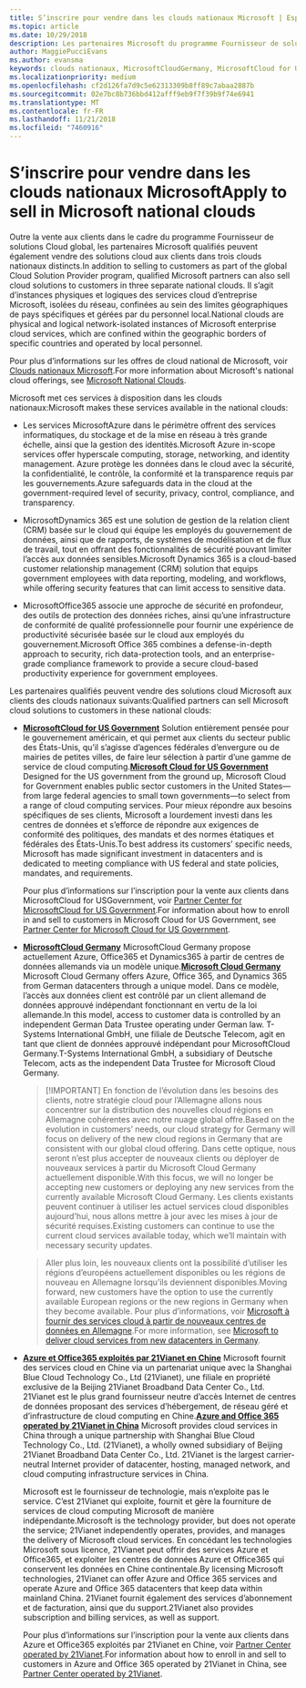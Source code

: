 ```yaml
---
title: S’inscrire pour vendre dans les clouds nationaux Microsoft | Espace partenaires
ms.topic: article
ms.date: 10/29/2018
description: Les partenaires Microsoft du programme Fournisseur de solutions Cloud peuvent vendre des produits aux clients inscrits sur les clouds nationaux pris en charge.
author: MaggiePucciEvans
ms.author: evansma
keywords: clouds nationaux, MicrosoftCloudGermany, MicrosoftCloud for USGovernment, 21Vianet, MicrosoftCloud Chine
ms.localizationpriority: medium
ms.openlocfilehash: cf2d126fa7d9c5e62313309b8ff89c7abaa2887b
ms.sourcegitcommit: 02e7bc8b736bbd412afff9eb9f7f39b9f74e6941
ms.translationtype: MT
ms.contentlocale: fr-FR
ms.lasthandoff: 11/21/2018
ms.locfileid: "7460916"
---
```

# <a name="apply-to-sell-in-microsoft-national-clouds"></a><span data-ttu-id="4f7b7-104">S’inscrire pour vendre dans les clouds nationaux Microsoft</span><span class="sxs-lookup"><span data-stu-id="4f7b7-104">Apply to sell in Microsoft national clouds</span></span>

<span data-ttu-id="4f7b7-105">Outre la vente aux clients dans le cadre du programme Fournisseur de solutions Cloud global, les partenaires Microsoft qualifiés peuvent également vendre des solutions cloud aux clients dans trois clouds nationaux distincts.</span><span class="sxs-lookup"><span data-stu-id="4f7b7-105">In addition to selling to customers as part of the global Cloud Solution Provider program, qualified Microsoft partners can also sell cloud solutions to customers in three separate national clouds.</span></span> <span data-ttu-id="4f7b7-106">Il s’agit d’instances physiques et logiques des services cloud d’entreprise Microsoft, isolées du réseau, confinées au sein des limites géographiques de pays spécifiques et gérées par du personnel local.</span><span class="sxs-lookup"><span data-stu-id="4f7b7-106">National clouds are physical and logical network-isolated instances of Microsoft enterprise cloud services, which are confined within the geographic borders of specific countries and operated by local personnel.</span></span> 

<span data-ttu-id="4f7b7-107">Pour plus d’informations sur les offres de cloud national de Microsoft, voir [Clouds nationaux Microsoft](https://www.microsoft.com/trustcenter/cloudservices/nationalcloud).</span><span class="sxs-lookup"><span data-stu-id="4f7b7-107">For more information about Microsoft's national cloud offerings, see [Microsoft National Clouds](https://www.microsoft.com/trustcenter/cloudservices/nationalcloud).</span></span>

<span data-ttu-id="4f7b7-108">Microsoft met ces services à disposition dans les clouds nationaux:</span><span class="sxs-lookup"><span data-stu-id="4f7b7-108">Microsoft makes these services available in the national clouds:</span></span>

-   <span data-ttu-id="4f7b7-109">Les services MicrosoftAzure dans le périmètre offrent des services informatiques, du stockage et de la mise en réseau à très grande échelle, ainsi que la gestion des identités.</span><span class="sxs-lookup"><span data-stu-id="4f7b7-109">Microsoft Azure in-scope services offer hyperscale computing, storage, networking, and identity management.</span></span> <span data-ttu-id="4f7b7-110">Azure protège les données dans le cloud avec la sécurité, la confidentialité, le contrôle, la conformité et la transparence requis par les gouvernements.</span><span class="sxs-lookup"><span data-stu-id="4f7b7-110">Azure safeguards data in the cloud at the government-required level of security, privacy, control, compliance, and transparency.</span></span>

-   <span data-ttu-id="4f7b7-111">MicrosoftDynamics 365 est une solution de gestion de la relation client (CRM) basée sur le cloud qui équipe les employés du gouvernement de données, ainsi que de rapports, de systèmes de modélisation et de flux de travail, tout en offrant des fonctionnalités de sécurité pouvant limiter l’accès aux données sensibles.</span><span class="sxs-lookup"><span data-stu-id="4f7b7-111">Microsoft Dynamics 365 is a cloud-based customer relationship management (CRM) solution that equips government employees with data reporting, modeling, and workflows, while offering security features that can limit access to sensitive data.</span></span>

-   <span data-ttu-id="4f7b7-112">MicrosoftOffice365 associe une approche de sécurité en profondeur, des outils de protection des données riches, ainsi qu’une infrastructure de conformité de qualité professionnelle pour fournir une expérience de productivité sécurisée basée sur le cloud aux employés du gouvernement.</span><span class="sxs-lookup"><span data-stu-id="4f7b7-112">Microsoft Office 365 combines a defense-in-depth approach to security, rich data-protection tools, and an enterprise-grade compliance framework to provide a secure cloud-based productivity experience for government employees.</span></span>

<span data-ttu-id="4f7b7-113">Les partenaires qualifiés peuvent vendre des solutions cloud Microsoft aux clients des clouds nationaux suivants:</span><span class="sxs-lookup"><span data-stu-id="4f7b7-113">Qualified partners can sell Microsoft cloud solutions to customers in these national clouds:</span></span>

-   <span data-ttu-id="4f7b7-114">[**MicrosoftCloud for US Government**](https://www.microsoft.com/trustcenter/cloudservices/nationalcloud#Microsoft_Cloud_for_US) Solution entièrement pensée pour le gouvernement américain, et qui permet aux clients du secteur public des États-Unis, qu’il s’agisse d’agences fédérales d’envergure ou de mairies de petites villes, de faire leur sélection à partir d’une gamme de service de cloud computing.</span><span class="sxs-lookup"><span data-stu-id="4f7b7-114">[**Microsoft Cloud for US Government**](https://www.microsoft.com/trustcenter/cloudservices/nationalcloud#Microsoft_Cloud_for_US) Designed for the US government from the ground up, Microsoft Cloud for Government enables public sector customers in the United States—from large federal agencies to small town governments—to select from a range of cloud computing services.</span></span> <span data-ttu-id="4f7b7-115">Pour mieux répondre aux besoins spécifiques de ses clients, Microsoft a lourdement investi dans les centres de données et s’efforce de répondre aux exigences de conformité des politiques, des mandats et des normes étatiques et fédérales des États-Unis.</span><span class="sxs-lookup"><span data-stu-id="4f7b7-115">To best address its customers’ specific needs, Microsoft has made significant investment in datacenters and is dedicated to meeting compliance with US federal and state policies, mandates, and requirements.</span></span> 

    <span data-ttu-id="4f7b7-116">Pour plus d’informations sur l’inscription pour la vente aux clients dans MicrosoftCloud for USGovernment, voir [Partner Center for MicrosoftCloud for US Government](partner-center-for-microsoft-us-govt-cloud.md).</span><span class="sxs-lookup"><span data-stu-id="4f7b7-116">For information about how to enroll in and sell to customers in Microsoft Cloud for US Government, see [Partner Center for Microsoft Cloud for US Government](partner-center-for-microsoft-us-govt-cloud.md).</span></span>

-   <span data-ttu-id="4f7b7-117">[**MicrosoftCloud Germany**](https://www.microsoft.com/trustcenter/cloudservices/nationalcloud#Microsoft_Cloud_Germany) MicrosoftCloud Germany propose actuellement Azure, Office365 et Dynamics365 à partir de centres de données allemands via un modèle unique.</span><span class="sxs-lookup"><span data-stu-id="4f7b7-117">[**Microsoft Cloud Germany**](https://www.microsoft.com/trustcenter/cloudservices/nationalcloud#Microsoft_Cloud_Germany) Microsoft Cloud Germany offers Azure, Office 365, and Dynamics 365 from German datacenters through a unique model.</span></span> <span data-ttu-id="4f7b7-118">Dans ce modèle, l’accès aux données client est contrôlé par un client allemand de données approuvé indépendant fonctionnant en vertu de la loi allemande.</span><span class="sxs-lookup"><span data-stu-id="4f7b7-118">In this model, access to customer data is controlled by an independent German Data Trustee operating under German law.</span></span> <span data-ttu-id="4f7b7-119">T-Systems International GmbH, une filiale de Deutsche Telecom, agit en tant que client de données approuvé indépendant pour MicrosoftCloud Germany.</span><span class="sxs-lookup"><span data-stu-id="4f7b7-119">T-Systems International GmbH, a subsidiary of Deutsche Telecom, acts as the independent Data Trustee for Microsoft Cloud Germany.</span></span> 

    >[!IMPORTANT] <span data-ttu-id="4f7b7-120">En fonction de l’évolution dans les besoins des clients, notre stratégie cloud pour l’Allemagne allons nous concentrer sur la distribution des nouvelles cloud régions en Allemagne cohérentes avec notre nuage global offre.</span><span class="sxs-lookup"><span data-stu-id="4f7b7-120">Based on the evolution in customers’ needs, our cloud strategy for Germany will focus on delivery of the new cloud regions in Germany that are consistent with our global cloud offering.</span></span> <span data-ttu-id="4f7b7-121">Dans cette optique, nous seront n’est plus accepter de nouveaux clients ou déployer de nouveaux services à partir du Microsoft Cloud Germany actuellement disponible.</span><span class="sxs-lookup"><span data-stu-id="4f7b7-121">With this focus, we will no longer be accepting new customers or deploying any new services from the currently available Microsoft Cloud Germany.</span></span> <span data-ttu-id="4f7b7-122">Les clients existants peuvent continuer à utiliser les actuel services cloud disponibles aujourd'hui, nous allons mettre à jour avec les mises à jour de sécurité requises.</span><span class="sxs-lookup"><span data-stu-id="4f7b7-122">Existing customers can continue to use the current cloud services available today, which we’ll maintain with necessary security updates.</span></span>

    ><span data-ttu-id="4f7b7-123">Aller plus loin, les nouveaux clients ont la possibilité d’utiliser les régions d’européens actuellement disponibles ou les régions de nouveau en Allemagne lorsqu’ils deviennent disponibles.</span><span class="sxs-lookup"><span data-stu-id="4f7b7-123">Moving forward, new customers have the option to use the currently available European regions or the new regions in Germany when they become available.</span></span> <span data-ttu-id="4f7b7-124">Pour plus d’informations, voir [Microsoft à fournir des services cloud à partir de nouveaux centres de données en Allemagne](https://news.microsoft.com/europe/2018/08/31/microsoft-to-deliver-cloud-services-from-new-datacentres-in-germany-in-2019-to-meet-evolving-customer-needs/).</span><span class="sxs-lookup"><span data-stu-id="4f7b7-124">For more information, see [Microsoft to deliver cloud services from new datacenters in Germany](https://news.microsoft.com/europe/2018/08/31/microsoft-to-deliver-cloud-services-from-new-datacentres-in-germany-in-2019-to-meet-evolving-customer-needs/).</span></span>

    
-   <span data-ttu-id="4f7b7-125">[**Azure et Office365 exploités par 21Vianet en Chine**](https://www.microsoft.com/trustcenter/cloudservices/nationalcloud#Microsoft_Cloud_for_China) Microsoft fournit des services cloud en Chine via un partenariat unique avec la Shanghai Blue Cloud Technology Co., Ltd (21Vianet), une filiale en propriété exclusive de la Beijing 21Vianet Broadband Data Center Co., Ltd. 21Vianet est le plus grand fournisseur neutre d’accès Internet de centres de données proposant des services d’hébergement, de réseau géré et d’infrastructure de cloud computing en Chine.</span><span class="sxs-lookup"><span data-stu-id="4f7b7-125">[**Azure and Office 365 operated by 21Vianet in China**](https://www.microsoft.com/trustcenter/cloudservices/nationalcloud#Microsoft_Cloud_for_China) Microsoft provides cloud services in China through a unique partnership with Shanghai Blue Cloud Technology Co., Ltd. (21Vianet), a wholly owned subsidiary of Beijing 21Vianet Broadband Data Center Co., Ltd. 21Vianet is the largest carrier-neutral Internet provider of datacenter, hosting, managed network, and cloud computing infrastructure services in China.</span></span> 

    <span data-ttu-id="4f7b7-126">Microsoft est le fournisseur de technologie, mais n’exploite pas le service. C’est 21Vianet qui exploite, fournit et gère la fourniture de services de cloud computing Microsoft de manière indépendante.</span><span class="sxs-lookup"><span data-stu-id="4f7b7-126">Microsoft is the technology provider, but does not operate the service; 21Vianet independently operates, provides, and manages the delivery of Microsoft cloud services.</span></span> <span data-ttu-id="4f7b7-127">En concédant les technologies Microsoft sous licence, 21Vianet peut offrir des services Azure et Office365, et exploiter les centres de données Azure et Office365 qui conservent les données en Chine continentale.</span><span class="sxs-lookup"><span data-stu-id="4f7b7-127">By licensing Microsoft technologies, 21Vianet can offer Azure and Office 365 services and operate Azure and Office 365 datacenters that keep data within mainland China.</span></span> <span data-ttu-id="4f7b7-128">21Vianet fournit également des services d’abonnement et de facturation, ainsi que du support.</span><span class="sxs-lookup"><span data-stu-id="4f7b7-128">21Vianet also provides subscription and billing services, as well as support.</span></span>

    <span data-ttu-id="4f7b7-129">Pour plus d’informations sur l’inscription pour la vente aux clients dans Azure et Office365 exploités par 21Vianet en Chine, voir [Partner Center operated by 21Vianet](https://msdn.microsoft.com/partner-china/index).</span><span class="sxs-lookup"><span data-stu-id="4f7b7-129">For information about how to enroll in and sell to customers in Azure and Office 365 operated by 21Vianet in China, see [Partner Center operated by 21Vianet](https://msdn.microsoft.com/partner-china/index).</span></span> 